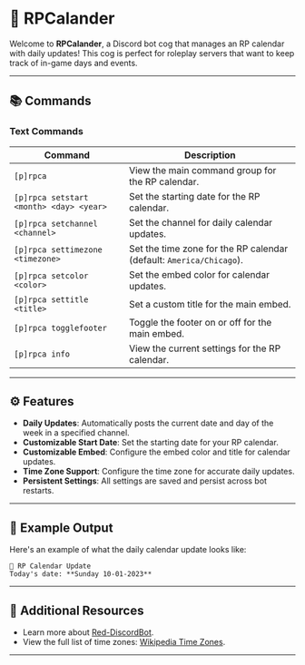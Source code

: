 # 📅 RPCalander

Welcome to **RPCalander**, a Discord bot cog that manages an RP calendar with daily updates! This cog is perfect for roleplay servers that want to keep track of in-game days and events.

---

## 📚 Commands

### Text Commands

| Command                                 | Description                                                         |
| --------------------------------------- | ------------------------------------------------------------------- |
| `[p]rpca`                               | View the main command group for the RP calendar.                    |
| `[p]rpca setstart <month> <day> <year>` | Set the starting date for the RP calendar.                          |
| `[p]rpca setchannel <channel>`          | Set the channel for daily calendar updates.                         |
| `[p]rpca settimezone <timezone>`        | Set the time zone for the RP calendar (default: `America/Chicago`). |
| `[p]rpca setcolor <color>`              | Set the embed color for calendar updates.                           |
| `[p]rpca settitle <title>`              | Set a custom title for the main embed.                              |
| `[p]rpca togglefooter`                  | Toggle the footer on or off for the main embed.                     |
| `[p]rpca info`                          | View the current settings for the RP calendar.                      |

---

## ⚙️ Features

- **Daily Updates**: Automatically posts the current date and day of the week in a specified channel.
- **Customizable Start Date**: Set the starting date for your RP calendar.
- **Customizable Embed**: Configure the embed color and title for calendar updates.
- **Time Zone Support**: Configure the time zone for accurate daily updates.
- **Persistent Settings**: All settings are saved and persist across bot restarts.

---

## 🌟 Example Output

Here's an example of what the daily calendar update looks like:

```
📅 RP Calendar Update
Today's date: **Sunday 10-01-2023**
```

---

## 🔗 Additional Resources

- Learn more about [Red-DiscordBot](https://github.com/Cog-Creators/Red-DiscordBot/tree/V3/develop).
- View the full list of time zones: [Wikipedia Time Zones](https://en.wikipedia.org/wiki/List_of_tz_database_time_zones).

---
